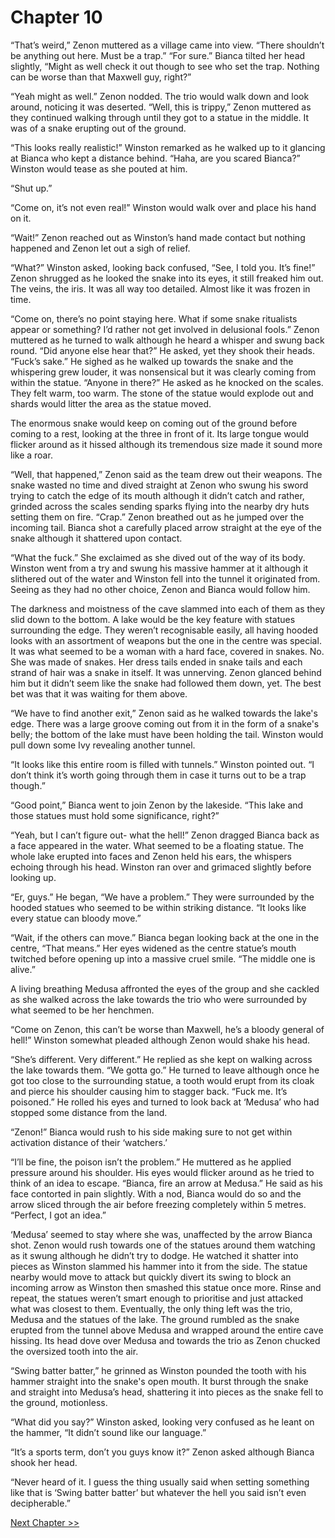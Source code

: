 # Chapter 10

“That’s weird,” Zenon muttered as a village came into view. “There shouldn’t be anything out here. Must be a trap.” 
“For sure.” Bianca tilted her head slightly, “Might as well check it out though to see who set the trap. Nothing can be worse than that Maxwell guy, right?”

“Yeah might as well.” Zenon nodded. The trio would walk down and look around, noticing it was deserted. “Well, this is trippy,” Zenon muttered as they continued walking through until they got to a statue in the middle. It was of a snake erupting out of the ground.

“This looks really realistic!” Winston remarked as he walked up to it glancing at Bianca who kept a distance behind. “Haha, are you scared Bianca?” Winston would tease as she pouted at him.

“Shut up.”

“Come on, it’s not even real!” Winston would walk over and place his hand on it.

“Wait!” Zenon reached out as Winston’s hand made contact but nothing happened and Zenon let out a sigh of relief. 

“What?” Winston asked, looking back confused, “See, I told you. It’s fine!” Zenon shrugged as he looked the snake into its eyes, it still freaked him out. The veins, the iris. It was all way too detailed. Almost like it was frozen in time.

“Come on, there’s no point staying here. What if some snake ritualists appear or something? I’d rather not get involved in delusional fools.” Zenon muttered as he turned to walk although he heard a whisper and swung back round. “Did anyone else hear that?” He asked, yet they shook their heads. “Fuck’s sake.” He sighed as he walked up towards the snake and the whispering grew louder, it was nonsensical but it was clearly coming from within the statue. “Anyone in there?” He asked as he knocked on the scales. They felt warm, too warm. The stone of the statue would explode out and shards would litter the area as the statue moved.

The enormous snake would keep on coming out of the ground before coming to a rest, looking at the three in front of it. Its large tongue would flicker around as it hissed although its tremendous size made it sound more like a roar. 

“Well, that happened,” Zenon said as the team drew out their weapons. The snake wasted no time and dived straight at Zenon who swung his sword trying to catch the edge of its mouth although it didn’t catch and rather, grinded across the scales sending sparks flying into the nearby dry huts setting them on fire. “Crap.” Zenon breathed out as he jumped over the incoming tail. Bianca shot a carefully placed arrow straight at the eye of the snake although it shattered upon contact.

“What the fuck.” She exclaimed as she dived out of the way of its body. Winston went from a try and swung his massive hammer at it although it slithered out of the water and Winston fell into the tunnel it originated from. Seeing as they had no other choice, Zenon and Bianca would follow him.

The darkness and moistness of the cave slammed into each of them as they slid down to the bottom. A lake would be the key feature with statues surrounding the edge. They weren’t recognisable easily, all having hooded looks with an assortment of weapons but the one in the centre was special. It was what seemed to be a woman with a hard face, covered in snakes. No. She was made of snakes. Her dress tails ended in snake tails and each strand of hair was a snake in itself. It was unnerving. Zenon glanced behind him but it didn’t seem like the snake had followed them down, yet. The best bet was that it was waiting for them above.

“We have to find another exit,” Zenon said as he walked towards the lake's edge. There was a large groove coming out from it in the form of a snake's belly; the bottom of the lake must have been holding the tail. Winston would pull down some Ivy revealing another tunnel.

“It looks like this entire room is filled with tunnels.” Winston pointed out. “I don’t think it’s worth going through them in case it turns out to be a trap though.”

“Good point,” Bianca went to join Zenon by the lakeside. “This lake and those statues must hold some significance, right?” 

“Yeah, but I can’t figure out- what the hell!” Zenon dragged Bianca back as a face appeared in the water. What seemed to be a floating statue. The whole lake erupted into faces and Zenon held his ears, the whispers echoing through his head. Winston ran over and grimaced slightly before looking up. 

“Er, guys.” He began, “We have a problem.” They were surrounded by the hooded statues who seemed to be within striking distance. “It looks like every statue can bloody move.”

“Wait, if the others can move.” Bianca began looking back at the one in the centre, “That means.” Her eyes widened as the centre statue’s mouth twitched before opening up into a massive cruel smile. “The middle one is alive.” 

A living breathing Medusa affronted the eyes of the group and she cackled as she walked across the lake towards the trio who were surrounded by what seemed to be her henchmen. 

“Come on Zenon, this can’t be worse than Maxwell, he’s a bloody general of hell!” Winston somewhat pleaded although Zenon would shake his head. 

“She’s different. Very different.” He replied as she kept on walking across the lake towards them. “We gotta go.” He turned to leave although once he got too close to the surrounding statue, a tooth would erupt from its cloak and pierce his shoulder causing him to stagger back. “Fuck me. It’s poisoned.” He rolled his eyes and turned to look back at ‘Medusa’ who had stopped some distance from the land. 

“Zenon!” Bianca would rush to his side making sure to not get within activation distance of their ‘watchers.’ 

“I’ll be fine, the poison isn’t the problem.” He muttered as he applied pressure around his shoulder. His eyes would flicker around as he tried to think of an idea to escape. “Bianca, fire an arrow at Medusa.” He said as his face contorted in pain slightly. With a nod, Bianca would do so and the arrow sliced through the air before freezing completely within 5 metres. “Perfect, I got an idea.”

‘Medusa’ seemed to stay where she was, unaffected by the arrow Bianca shot. Zenon would rush towards one of the statues around them watching as it swung although he didn’t try to dodge. He watched it shatter into pieces as Winston slammed his hammer into it from the side. The statue nearby would move to attack but quickly divert its swing to block an incoming arrow as Winston then smashed this statue once more. Rinse and repeat, the statues weren’t smart enough to prioritise and just attacked what was closest to them. Eventually, the only thing left was the trio, Medusa and the statues of the lake. The ground rumbled as the snake erupted from the tunnel above Medusa and wrapped around the entire cave hissing. Its head dove over Medusa and towards the trio as Zenon chucked the oversized tooth into the air.

“Swing batter batter,” he grinned as Winston pounded the tooth with his hammer straight into the snake's open mouth. It burst through the snake and straight into Medusa’s head, shattering it into pieces as the snake fell to the ground, motionless. 

“What did you say?” Winston asked, looking very confused as he leant on the hammer, “It didn’t sound like our language.”

“It’s a sports term, don’t you guys know it?” Zenon asked although Bianca shook her head. 

“Never heard of it. I guess the thing usually said when setting something like that is ‘Swing batter batter’ but whatever the hell you said isn’t even decipherable.”

[Next Chapter >>](<Chapter 11.md>)